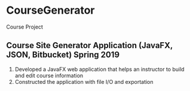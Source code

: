 # CourseGenerator
Course Project
## Course Site Generator Application      (JavaFX, JSON, Bitbucket)                                        Spring 2019
  1. Developed a JavaFX web application that helps an instructor to build and edit course information
  2. Constructed the application with file I/O and exportation

